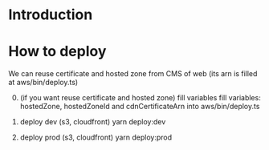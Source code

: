 # Introduction 

# How to deploy
We can reuse certificate and hosted zone from CMS of web (its arn is filled at aws/bin/deploy.ts)

0. (if you want reuse certificate and hosted zone) fill variables
fill variables: hostedZone, hostedZoneId and cdnCertificateArn into aws/bin/deploy.ts

1. deploy dev (s3, cloudfront)
yarn deploy:dev

2. deploy prod (s3, cloudfront)
yarn deploy:prod
